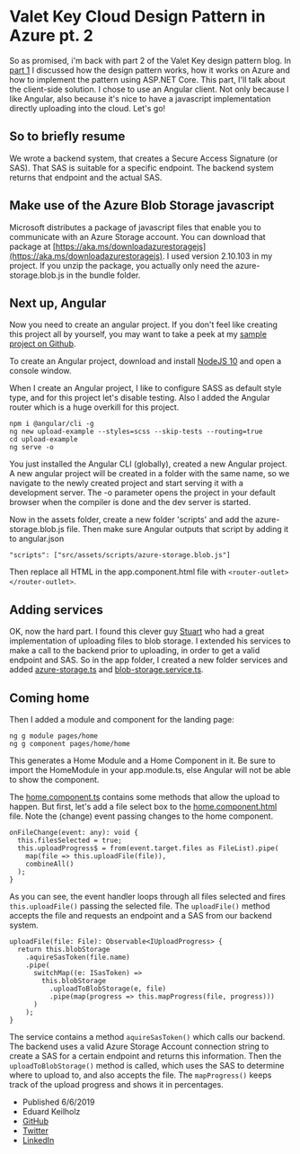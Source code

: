 # Valet Key Cloud Design Pattern in Azure pt. 2

So as promised, i'm back with part 2 of the Valet Key design pattern blog. In [part 1](https://hexmaster.nl/article/valet-key-pattern-in-azure) I discussed how the design pattern works, how it works on Azure and how to implement the pattern using ASP.NET Core. This part, I'll talk about the client-side solution. I chose to use an Angular client. Not only because I like Angular, also because it's nice to have a javascript implementation directly uploading into the cloud. Let's go!

## So to briefly resume

We wrote a backend system, that creates a Secure Access Signature (or SAS). That SAS is suitable for a specific endpoint. The backend system returns that endpoint and the actual SAS.

## Make use of the Azure Blob Storage javascript

Microsoft distributes a package of javascript files that enable you to communicate with an Azure Storage account. You can download that package at [https://aka.ms/downloadazurestoragejs](https://aka.ms/downloadazurestoragejs). I used version 2.10.103 in my project. If you unzip the package, you actually only need the azure-storage.blob.js in the bundle folder.

## Next up, Angular

Now you need to create an angular project. If you don't feel like creating this project all by yourself, you may want to take a peek at my [sample project on Github](https://github.com/nikneem/ValetKeyUpload).

To create an Angular project, download and install [NodeJS 10](https://nodejs.org/en/download/) and open a console window.

When I create an Angular project, I like to configure SASS as default style type, and for this project let's disable testing. Also I added the Angular router which is a huge overkill for this project.

```
npm i @angular/cli -g
ng new upload-example --styles=scss --skip-tests --routing=true
cd upload-example
ng serve -o
```

You just installed the Angular CLI (globally), created a new Angular project. A new angular project will be created in a folder with the same name, so we navigate to the newly created project and start serving it with a development server. The -o parameter opens the project in your default browser when the compiler is done and the dev server is started.

Now in the assets folder, create a new folder 'scripts' and add the azure-storage.blob.js file. Then make sure Angular outputs that script by adding it to angular.json

`"scripts": ["src/assets/scripts/azure-storage.blob.js"]`

Then replace all HTML in the app.component.html file with `<router-outlet></router-outlet>`.

## Adding services

OK, now the hard part. I found this clever guy [Stuart](https://github.com/stottle-uk) who had a great implementation of uploading files to blob storage. I extended his services to make a call to the backend prior to uploading, in order to get a valid endpoint and SAS.
So in the app folder, I created a new folder services and added [azure-storage.ts](https://gist.github.com/nikneem/883a744ff1ca551511d9a9b68b5cb092) and [blob-storage.service.ts](https://gist.github.com/nikneem/e911b2b07f5a4ffc3bb234d91db14410).

## Coming home

Then I added a module and component for the landing page:

```
ng g module pages/home
ng g component pages/home/home
```

This generates a Home Module and a Home Component in it. Be sure to import the HomeModule in your app.module.ts, else Angular will not be able to show the component.

The [home.component.ts](https://gist.github.com/nikneem/4b41011a1ac0524dc0f8a6d76d772549) contains some methods that allow the upload to happen. But first, let's add a file select box to the [home.component.html](https://gist.github.com/nikneem/587a1cc79aac94452c41c33e71fe1368) file. Note the (change) event passing changes to the home component.

```
onFileChange(event: any): void {
  this.filesSelected = true;
  this.uploadProgress$ = from(event.target.files as FileList).pipe(
    map(file => this.uploadFile(file)),
    combineAll()
  );
}
```

As you can see, the event handler loops through all files selected and fires `this.uploadFile()` passing the selected file. The `uploadFile()` method accepts the file and requests an endpoint and a SAS from our backend system.

```
uploadFile(file: File): Observable<IUploadProgress> {
  return this.blobStorage
    .aquireSasToken(file.name)
    .pipe(
      switchMap((e: ISasToken) =>
        this.blobStorage
          .uploadToBlobStorage(e, file)
          .pipe(map(progress => this.mapProgress(file, progress)))
      )
    );
}
```

The service contains a method `aquireSasToken()` which calls our backend. The backend uses a valid Azure Storage Account connection string to create a SAS for a certain endpoint and returns this information. Then the `uploadToBlobStorage()` method is called, which uses the SAS to determine where to upload to, and also accepts the file. The `mapProgress()` keeps track of the upload progress and shows it in percentages.

- Published 6/6/2019
- Eduard Keilholz
- [GitHub](https://github.com/nikneem)
- [Twitter](https://twitter.com/ed_dotnet)
- [LinkedIn](https://linkedin.com/in/nikneem)
